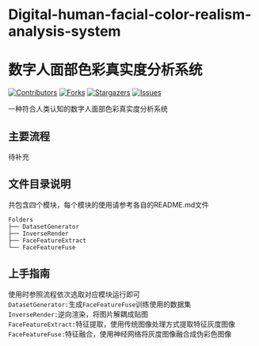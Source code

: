 # Digital-human-facial-color-realism-analysis-system
# 数字人面部色彩真实度分析系统

[![Contributors][contributors-shield]][contributors-url]
[![Forks][forks-shield]][forks-url]
[![Stargazers][stars-shield]][stars-url]
[![Issues][issues-shield]][issues-url]

一种符合人类认知的数字人面部色彩真实度分析系统


## 主要流程
待补充
## 文件目录说明
共包含四个模块，每个模块的使用请参考各自的README.md文件
```
Folders 
├── DatasetGenerator
├── InverseRender
├── FaceFeatureExtract
└── FaceFeatureFuse
```

## 上手指南
使用时参照流程依次选取对应模块运行即可   
```DatasetGenerator:```生成```FaceFeatureFuse```训练使用的数据集    
```InverseRender:```逆向渲染，将图片解耦成贴图   
```FaceFeatureExtract:```特征提取，使用传统图像处理方式提取特征灰度图像 
```FaceFeatureFuse:```特征融合，使用神经网络将灰度图像融合成伪彩色图像

<!-- links -->
[your-project-path]:lyhdtc/Digital-human-facial-color-realism-analysis-system
[contributors-shield]: https://img.shields.io/github/stars/lyhdtc/Digital-human-facial-color-realism-analysis-system.svg?style=flat-square
[contributors-url]: https://github.com/lyhdtc/Digital-human-facial-color-realism-analysis-system/graphs/contributors
[forks-shield]: https://img.shields.io/github/stars/lyhdtc/Digital-human-facial-color-realism-analysis-system.svg?style=flat-square
[forks-url]: https://github.com/lyhdtc/Digital-human-facial-color-realism-analysis-system/network/members
[stars-shield]: https://img.shields.io/github/stars/lyhdtc/Digital-human-facial-color-realism-analysis-system.svg?style=flat-square
[stars-url]: https://github.com/lyhdtc/Digital-human-facial-color-realism-analysis-system/stargazers
[issues-shield]: https://img.shields.io/github/issues/lyhdtc/Digital-human-facial-color-realism-analysis-system.svg?style=flat-square
[issues-url]: https://img.shields.io/github/issues/lyhdtc/Digital-human-facial-color-realism-analysis-system.svg

